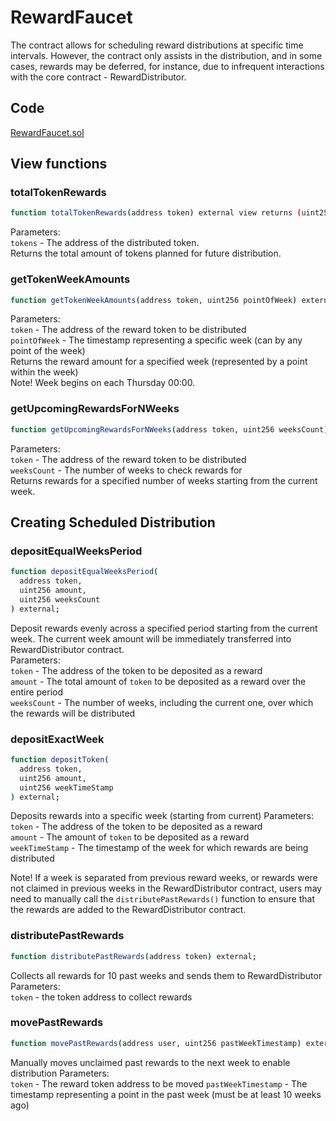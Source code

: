 # RewardFaucet
The contract allows for scheduling reward distributions at specific time intervals. However, the contract only assists in the distribution, and in some cases, rewards may be deferred, for instance, due to infrequent interactions with the core contract - RewardDistributor.


## Code  
[RewardFaucet.sol](../contracts/RewardFaucet.sol)


## View functions
### totalTokenRewards
```sh
function totalTokenRewards(address token) external view returns (uint256)
```
Parameters:  
`tokens` - The address of the distributed token.  
Returns the total amount of tokens planned for future distribution.  


### getTokenWeekAmounts
```sh
function getTokenWeekAmounts(address token, uint256 pointOfWeek) external view returns (uint256)
```
Parameters:  
`token` - The address of the reward token to be distributed  
`pointOfWeek` - The timestamp representing a specific week (can by any point of the week)  
Returns the reward amount for a specified week (represented by a point within the week)  
Note! Week begins on each Thursday 00:00.  


### getUpcomingRewardsForNWeeks
```sh
function getUpcomingRewardsForNWeeks(address token, uint256 weeksCount) external view returns (uint256[] memory)
```
Parameters:  
`token` - The address of the reward token to be distributed  
`weeksCount` - The number of weeks to check rewards for  
Returns rewards for a specified number of weeks starting from the current week.



## Creating Scheduled Distribution  
### depositEqualWeeksPeriod
```sh
function depositEqualWeeksPeriod(
  address token,
  uint256 amount,
  uint256 weeksCount
) external;
```
Deposit rewards evenly across a specified period starting from the current week. The current week amount will be immediately transferred into RewardDistributor contract.  
Parameters:  
`token` - The address of the token to be deposited as a reward  
`amount` - The total amount of `token` to be deposited as a reward over the entire period  
`weeksCount` - The number of weeks, including the current one, over which the rewards will be distributed  


### depositExactWeek
```sh
function depositToken(
  address token,
  uint256 amount,
  uint256 weekTimeStamp
) external;
```
Deposits rewards into a specific week (starting from current)
Parameters:  
`token` - The address of the token to be deposited as a reward  
`amount` - The amount of `token` to be deposited as a reward  
`weekTimeStamp` - The timestamp of the week for which rewards are being distributed  

Note! If a week is separated from previous reward weeks, or rewards were not claimed in previous weeks in the RewardDistributor contract, users may need to manually call the `distributePastRewards()` function to ensure that the rewards are added to the RewardDistributor contract.


### distributePastRewards
```sh
function distributePastRewards(address token) external;
```
Collects all rewards for 10 past weeks and sends them to RewardDistributor
Parameters:  
`token` - the token address to collect rewards  


### movePastRewards
```sh
function movePastRewards(address user, uint256 pastWeekTimestamp) external;
```
Manually moves unclaimed past rewards to the next week to enable distribution
Parameters:  
`token` - The reward token address to be moved
`pastWeekTimestamp` - The timestamp representing a point in the past week (must be at least 10 weeks ago)

